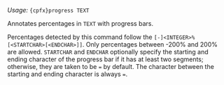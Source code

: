 *Usage:* `{cpfx}progress TEXT`

Annotates percentages in `TEXT` with progress bars.

Percentages detected by this command follow the `[-]<INTEGER>%[<STARTCHAR>[<ENDCHAR>]]`. Only percentages between -200% and 200% are allowed. `STARTCHAR` and `ENDCHAR` optionally specify the starting and ending character of the progress bar if it has at least two segments; otherwise, they are taken to be `=` by default. The character between the starting and ending character is always `=`.
